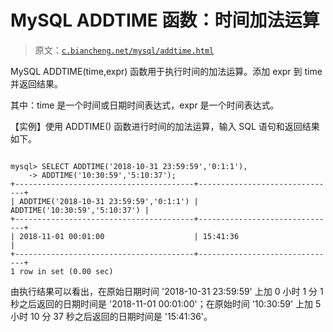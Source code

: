 # MySQL ADDTIME 函数：时间加法运算

> 原文：[`c.biancheng.net/mysql/addtime.html`](http://c.biancheng.net/mysql/addtime.html)

MySQL ADDTIME(time,expr) 函数用于执行时间的加法运算。添加 expr 到 time 并返回结果。

其中：time 是一个时间或日期时间表达式，expr 是一个时间表达式。

【实例】使用 ADDTIME() 函数进行时间的加法运算，输入 SQL 语句和返回结果如下。

```

mysql> SELECT ADDTIME('2018-10-31 23:59:59','0:1:1'),
    -> ADDTIME('10:30:59','5:10:37');
+----------------------------------------+-------------------------------+
| ADDTIME('2018-10-31 23:59:59','0:1:1') | ADDTIME('10:30:59','5:10:37') |
+----------------------------------------+-------------------------------+
| 2018-11-01 00:01:00                    | 15:41:36                      |
+----------------------------------------+-------------------------------+
1 row in set (0.00 sec)
```

由执行结果可以看出，在原始日期时间 '2018-10-31 23:59:59' 上加 0 小时 1 分 1 秒之后返回的日期时间是 '2018-11-01 00:01:00'；在原始时间 '10:30:59' 上加 5 小时 10 分 37 秒之后返回的日期时间是 '15:41:36'。